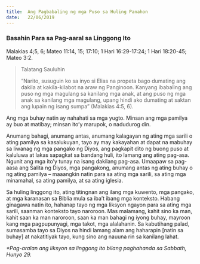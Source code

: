```yaml
---
title:  Ang Pagbabaling ng mga Puso sa Huling Panahon
date:   22/06/2019
---
```


### Basahin Para sa Pag-aaral sa Linggong Ito
Malakias 4;5, 6; Mateo 11:14, 15; 17:10; 1 Hari 16:29-17:24; 1 Hari 18:20-45; Mateo 3:2.

> <p>Talatang Sauluhin</p>
> “Narito, susuguin ko sa inyo si Elias na propeta bago dumating ang dakila at kakila-kilabot na araw ng Panginoon. Kanyang ibabaling ang puso ng mga magulang sa kanilang mga anak, at ang puso ng mga anak sa kanilang mga magulang, upang hindi ako dumating at saktan ang lupain ng isang sumpa” (Malakias 4:5, 6).

Ang mga buhay natin ay nahahati sa mga yugto. Minsan ang mga pamilya ay buo at matibay; minsan ito’y marupok, o nadudurog din.

Anumang bahagi, anumang antas, anumang kalagayan ng ating mga sarili o ating pamilya sa kasalukuyan, tayo ay may kakayahan at dapat na mabuhay sa liwanag ng mga pangako ng Diyos, ang pagkapit dito ng buong puso at kaluluwa at lakas sapagkat sa bandang huli, ito lamang ang ating pag-asa. Ngunit ang mga ito’y tunay na isang dakilang pag-asa. Umaapaw sa pag-aasa ang Salita ng Diyos, mga pangakong, anumang antas ng ating buhay o ng ating pamilya – maaangkin natin para sa ating mga sarili, sa ating mga minamahal, sa ating pamilya, at sa ating iglesia.

Sa huling linggong ito, ating titingnan ang ilang mga kuwento, mga pangako, at mga karanasan sa Biblia mula sa iba’t ibang mga konteksto. Habang ginagawa natin ito, hahanap tayo ng mga liksyon ngayon para sa ating mga sarili, saanman konteksto tayo naroroon. Mas malamang, kahit sino ka man, kahit saan ka man naroroon, saan ka man bahagi ng iyong buhay, mayroon kang mga pagpupunyagi, mga takot, mga alalahanin. Sa kabutihang palad, sumasamba tayo sa Diyos na hindi lamang alam ang haharapin [natin sa buhay] at nakatitiyak tayo, kung sino ang nauuna rin sa kanilang lahat.

_*Pag-aralan ang liksyon sa linggong ito bilang paghahanda sa Sabbath, Hunyo 29._